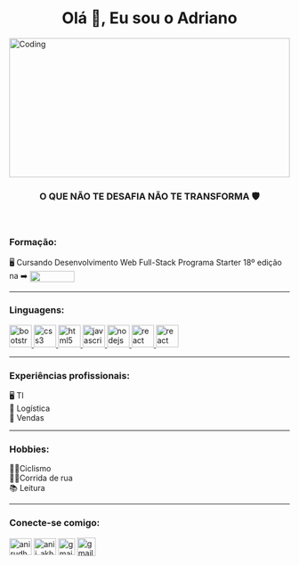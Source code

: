 <h1 align="center">Olá 👋, Eu sou o Adriano</h1>

<img align="center" alt="Coding" width="100%" height="250" src="https://jonhnnyweslley.net/pt-br/blog/como-utilizar-ia-para-aumentar-sua-produtividade-em-programacao/tabnine_python_demo.gif">

<h3 align="center">O QUE NÃO TE DESAFIA NÃO TE TRANSFORMA 🛡️</h3>
<br>

<h3 align="left">Formação:</h3>
🖥️ Cursando Desenvolvimento Web Full-Stack Programa Starter 18º edição na ➡️ <a href="https://www.growdev.com.br/" target="blank" rel="noreferrer"><img src="https://www.growdev.com.br/assets/images/logo_growdev.png" align="center" width="80" height="20"/></a> 

<br>
<hr width="100%" >

<h3 align="left">Linguagens:</h3>
<p align="left"> <a href="https://getbootstrap.com" target="_blank" rel="noreferrer"> <img src="https://skillicons.dev/icons?i=bootstrap" alt="bootstrap" width="40" height="40"/> </a> 
<a href="https://www.w3schools.com/cpp/" target="_blank" rel="noreferrer"> <a href="https://www.w3schools.com/css/" target="_blank" rel="noreferrer"> <img src="https://skillicons.dev/icons?i=css" alt="css3" width="40" height="40"/> </a> 
<a href="https://www.w3schools.com/html/default.asp" target="_blank" rel="noreferrer"> <img src="https://skillicons.dev/icons?i=html" alt="html5" width="40" height="40"/> </a> 
<a href="https://developer.mozilla.org/en-US/docs/Web/JavaScript" target="_blank" rel="noreferrer"> <img src="https://skillicons.dev/icons?i=js" alt="javascript" width="40" height="40"/> </a> 
<a href="https://www.mysql.com/" target="_blank" rel="noreferrer"> <a href="https://nodejs.org" target="_blank" rel="noreferrer"> <img src="https://skillicons.dev/icons?i=nodejs" alt="nodejs" width="40" height="40"/> 
<a href="https://www.typescriptlang.org/" target="_blank" rel="noreferrer"> <img src="https://skillicons.dev/icons?i=ts" alt="react" width="40" height="40"/> </a> 
<a href="https://reactjs.org/" target="_blank" rel="noreferrer"> <img src="https://skillicons.dev/icons?i=react" alt="react" width="40" height="40"/> </a> </p>

<hr width="100%" >

<h3 align="left">Experiências profissionais:</h3>
🖥️ TI <br>
🚚 Logística <br>
🏪 Vendas

<hr width="100%" >

<h3 align="left">Hobbies:</h3>
🚴‍♀️Ciclismo <br>
🏃‍♂️Corrida de rua <br>
📚 Leitura

<hr width="100%" >

<h3 align="left">Conecte-se comigo:</h3>
<p align="left">
<a href="https://www.linkedin.com/in/adriano-santos-51473a256/" target="blank"><img align="center" src="https://skillicons.dev/icons?i=linkedin" alt="anirudh-rai-072732220" height="30" width="40" /></a>
<a href="https://www.instagram.com/euadrianoss/" target="blank"><img align="center" src="https://skillicons.dev/icons?i=instagram" alt="anii_akhil" height="30" width="40" /></a>
<a href="https://wa.me/5579998668216" target="blank"><img align="center" src="https://imagepng.org/wp-content/uploads/2017/08/WhatsApp-icone-3.png" alt="gmail" height="30" width="30" /></a>
<a href="mailto:adrianossfontes@gmail.com" target="blank"><img align="center" src="https://cdn.icon-icons.com/icons2/730/PNG/512/gmail_icon-icons.com_62758.png" alt="gmail" height="33" width="33" /></a>
</p>




